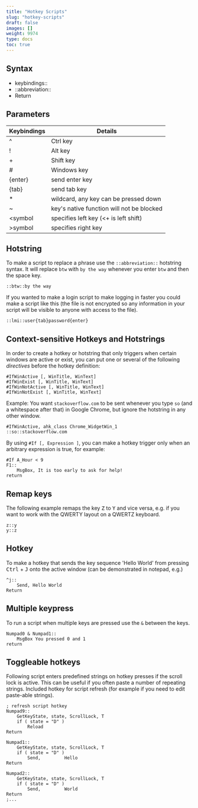 ```yaml
---
title: "Hotkey Scripts"
slug: "hotkey-scripts"
draft: false
images: []
weight: 9974
type: docs
toc: true
---
```


## Syntax
 - keybindings::
 - ::abbreviation::
 - Return

## Parameters
| Keybindings | Details |
| --------- | ------- |
| ^ | Ctrl key |
| ! | Alt key |
| \+ | Shift key |
| \# | Windows key |
| {enter} | send enter key |
| {tab} | send tab key |
| \* | wildcard, any key can be pressed down |
| ~ | key's native function will not be blocked |
| <symbol | specifies left key (<+ is left shift) |
| \>symbol | specifies right key |

## Hotstring
To make a script to replace a phrase use the `::abbreviation::` hotstring syntax. It will replace `btw` with `by the way` whenever you enter `btw` and then the space key.

    ::btw::by the way

If you wanted to make a login script to make logging in faster you could make a script like this (the file is not encrypted so any information in your script will be visible to anyone with access to the file).

    ::lmi::user{tab}password{enter}

## Context-sensitive Hotkeys and Hotstrings
In order to create a hotkey or hotstring that only triggers when certain windows are active or exist, you can put one or several of the following *directives* before the hotkey definition:

    #IfWinActive [, WinTitle, WinText]
    #IfWinExist [, WinTitle, WinText]
    #IfWinNotActive [, WinTitle, WinText]
    #IfWinNotExist [, WinTitle, WinText]

Example: You want `stackoverflow.com` to be sent whenever you type `so` (and a whitespace after that) in Google Chrome, but ignore the hotstring in any other window.

    #IfWinActive, ahk_class Chrome_WidgetWin_1
    ::so::stackoverflow.com


By using `#If [, Expression ]`, you can make a hotkey trigger only when an arbitrary expression is true, for example:

    #If A_Hour < 9
    F1::
        MsgBox, It is too early to ask for help!
    return



## Remap keys
The following example remaps the key <kbd>Z</kbd> to <kbd>Y</kbd> and vice versa, e.g. if you want to work with the QWERTY layout on a QWERTZ keyboard.

    z::y
    y::z

## Hotkey
To make a hotkey that sends the key sequence 'Hello World' from pressing <kbd>Ctrl</kbd> + <kbd>J</kbd> onto the active window (can be demonstrated in notepad, e.g.)

    ^j::
        Send, Hello World
    Return

## Multiple keypress
To run a script when multiple keys are pressed use the `&` between the keys.

    Numpad0 & Numpad1::
        MsgBox You pressed 0 and 1
    return

## Toggleable hotkeys
Following script enters predefined strings on hotkey presses if the scroll lock is active. 
This can be useful if you often paste a number of repeating strings.
Included hotkey for script refresh (for example if you need to edit paste-able strings).

    ; refresh script hotkey
    Numpad9:: 
        GetKeyState, state, ScrollLock, T
        if ( state = "D" )
            Reload
    Return

    Numpad1:: 
        GetKeyState, state, ScrollLock, T
        if ( state = "D" )
            Send,         Hello 
    Return

    Numpad2:: 
        GetKeyState, state, ScrollLock, T
        if ( state = "D" )
            Send,         World
    Return
    ;...

